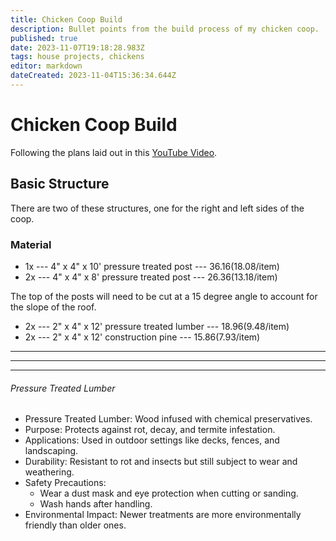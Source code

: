 ```yaml
---
title: Chicken Coop Build
description: Bullet points from the build process of my chicken coop.
published: true
date: 2023-11-07T19:18:28.983Z
tags: house projects, chickens
editor: markdown
dateCreated: 2023-11-04T15:36:34.644Z
---
```


# Chicken Coop Build

Following the plans laid out in this [YouTube Video](https://www.youtube.com/watch?v=uPgSpktlf4g).

## Basic Structure

There are two of these structures, one for the right and left sides of the coop.

### Material

- 1x --- 4" x 4" x 10' pressure treated post --- $36.16 ($18.08/item)
- 2x ---  4" x 4" x 8' pressure treated post --- $26.36 ($13.18/item)

The top of the posts will need to be cut at a 15 degree angle to account for the slope of the roof. 

- 2x --- 2" x 4" x 12' pressure treated lumber --- $18.96 ($9.48/item)
- 2x --- 2" x 4" x 12' construction pine --- $15.86 ($7.93/item)

---
---
---

###### Pressure Treated Lumber

- Pressure Treated Lumber: Wood infused with chemical preservatives.
- Purpose: Protects against rot, decay, and termite infestation.
- Applications: Used in outdoor settings like decks, fences, and landscaping.
- Durability: Resistant to rot and insects but still subject to wear and weathering.
- Safety Precautions:
	- Wear a dust mask and eye protection when cutting or sanding.
	- Wash hands after handling.
- Environmental Impact: Newer treatments are more environmentally friendly than older ones.